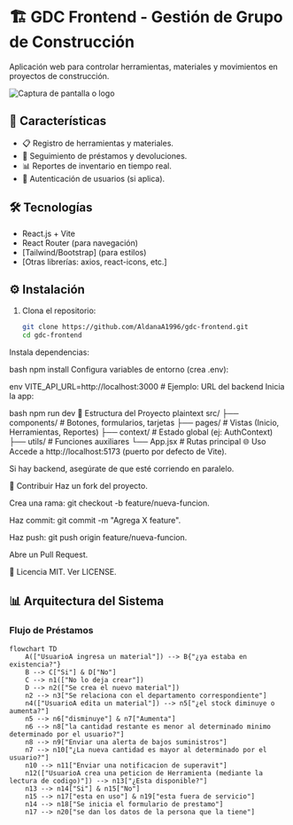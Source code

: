# 🏗️ GDC Frontend - Gestión de Grupo de Construcción  

Aplicación web para controlar herramientas, materiales y movimientos en proyectos de construcción.  

![Captura de pantalla o logo](public/ejemplo-screenshot.png)  

## **🚀 Características**  
- 📋 Registro de herramientas y materiales.  
- 🔄 Seguimiento de préstamos y devoluciones.  
- 📊 Reportes de inventario en tiempo real.  
- 🔐 Autenticación de usuarios (si aplica).  

## **🛠️ Tecnologías**  
- React.js + Vite  
- React Router (para navegación)  
- [Tailwind/Bootstrap] (para estilos)  
- [Otras librerías: axios, react-icons, etc.]  

## **⚙️ Instalación**  
1. Clona el repositorio:  
   ```bash
   git clone https://github.com/AldanaA1996/gdc-frontend.git
   cd gdc-frontend
Instala dependencias:

bash
npm install
Configura variables de entorno (crea .env):

env
VITE_API_URL=http://localhost:3000  # Ejemplo: URL del backend
Inicia la app:

bash
npm run dev
📂 Estructura del Proyecto
plaintext
src/
├── components/    # Botones, formularios, tarjetas
├── pages/         # Vistas (Inicio, Herramientas, Reportes)
├── context/       # Estado global (ej: AuthContext)
├── utils/         # Funciones auxiliares
└── App.jsx        # Rutas principal
🌐 Uso
Accede a http://localhost:5173 (puerto por defecto de Vite).

Si hay backend, asegúrate de que esté corriendo en paralelo.

🤝 Contribuir
Haz un fork del proyecto.

Crea una rama: git checkout -b feature/nueva-funcion.

Haz commit: git commit -m "Agrega X feature".

Haz push: git push origin feature/nueva-funcion.

Abre un Pull Request.

📄 Licencia
MIT. Ver LICENSE.

## **📊 Arquitectura del Sistema**

### **Flujo de Préstamos**
```mermaid
flowchart TD
    A(["UsuarioA ingresa un material"]) --> B{"¿ya estaba en existencia?"}
    B --> C["Si"] & D["No"]
    C --> n1(["No lo deja crear"])
    D --> n2(["Se crea el nuevo material"])
    n2 --> n3["Se relaciona con el departamento correspondiente"]
    n4(["UsuarioA edita un material"]) --> n5["¿el stock diminuye o aumenta?"]
    n5 --> n6["disminuye"] & n7["Aumenta"]
    n6 --> n8["la cantidad restante es menor al determinado minimo determinado por el usuario?"]
    n8 --> n9["Enviar una alerta de bajos suministros"]
    n7 --> n10["¿La nueva cantidad es mayor al determinado por el usuario?"]
    n10 --> n11["Enviar una notificacion de superavit"]
    n12(["UsuarioA crea una peticion de Herramienta (mediante la lectura de codigo)"]) --> n13["¿Esta disponible?"]
    n13 --> n14["Si"] & n15["No"]
    n15 --> n17["esta en uso"] & n19["esta fuera de servicio"]
    n14 --> n18["Se inicia el formulario de prestamo"]
    n17 --> n20["se dan los datos de la persona que la tiene"]
```
